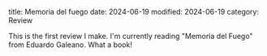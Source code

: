title: Memoria del fuego
date: 2024-06-19
modified: 2024-06-19
category: Review

This is the first review I make. I'm currently reading "Memoria del Fuego" from Eduardo Galeano. What a book!